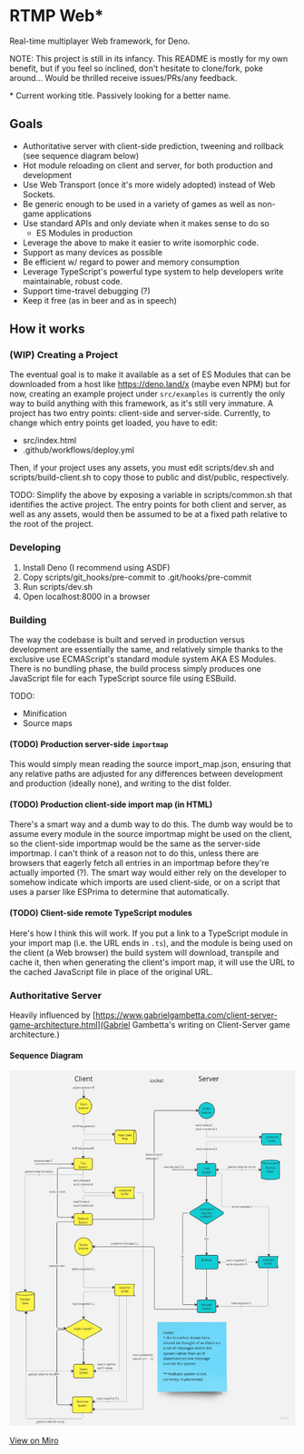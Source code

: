 
# RTMP Web*

Real-time multiplayer Web framework, for Deno.

NOTE: This project is still in its infancy. This README is mostly for my own benefit, but if you feel so inclined, don't hesitate to clone/fork, poke around... Would be thrilled receive issues/PRs/any feedback.

\* Current working title. Passively looking for a better name.

## Goals

- Authoritative server with client-side prediction, tweening and rollback (see sequence diagram below)
- Hot module reloading on client and server, for both production and development
- Use Web Transport (once it's more widely adopted) instead of Web Sockets.
- Be generic enough to be used in a variety of games as well as non-game applications
- Use standard APIs and only deviate when it makes sense to do so
  - ES Modules in production
- Leverage the above to make it easier to write isomorphic code.
- Support as many devices as possible
- Be efficient w/ regard to power and memory consumption
- Leverage TypeScript's powerful type system to help developers write maintainable, robust code.
- Support time-travel debugging (?)
- Keep it free (as in beer and as in speech)

## How it works

### (WIP) Creating a Project

The eventual goal is to make it available as a set of ES Modules that can be downloaded from a host like <https://deno.land/x> (maybe even NPM) but for now, creating an example project under `src/examples` is currently the only way to build anything with this framework, as it's still very immature. A project has two entry points: client-side and server-side. Currently, to change which entry points get loaded, you have to edit:

- src/index.html
- .github/workflows/deploy.yml

Then, if your project uses any assets, you must edit scripts/dev.sh and scripts/build-client.sh to copy those to public and dist/public, respectively.

TODO: Simplify the above by exposing a variable in scripts/common.sh that identifies the active project. The entry points for both client and server, as well as any assets, would then be assumed to be at a fixed path relative to the root of the project.

### Developing

1. Install Deno (I recommend using ASDF)
1. Copy scripts/git_hooks/pre-commit to .git/hooks/pre-commit
2. Run scripts/dev.sh
3. Open localhost:8000 in a browser

### Building

The way the codebase is built and served in production versus development are essentially the same, and relatively simple thanks to the exclusive use ECMAScript's standard module system AKA ES Modules. There is no bundling phase, the build process simply produces one JavaScript file for each TypeScript source file using ESBuild.

TODO:
- Minification
- Source maps

#### (TODO) Production server-side `importmap`

This would simply mean reading the source import_map.json, ensuring that any relative paths are adjusted for any differences between development and production (ideally none), and writing to the dist folder.

#### (TODO) Production client-side import map (in HTML)

There's a smart way and a dumb way to do this. The dumb way would be to assume every module in the source importmap might be used on the client, so the client-side importmap would be the same as the server-side importmap. I can't think of a reason not to do this, unless there are browsers that eagerly fetch all entries in an importmap before they're actually imported (?). The smart way would either rely on the developer to somehow indicate which imports are used client-side, or on a script that uses a parser like ESPrima to determine that automatically.

#### (TODO) Client-side remote TypeScript modules

Here's how I think this will work. If you put a link to a TypeScript module in your import map (i.e. the URL ends in `.ts`), and the module is being used on the client (a Web browser) the build system will download, transpile and cache it, then when generating the client's import map, it will use the URL to the cached JavaScript file in place of the original URL.

### Authoritative Server

Heavily influenced by [https://www.gabrielgambetta.com/client-server-game-architecture.html](Gabriel Gambetta's writing on Client-Server game architecture.)

#### Sequence Diagram

![Authoritative Server Sequence Diagram](./auth_server_seq_diagram.jpg)

[View on Miro](https://miro.com/app/board/uXjVMZ4l_4o=/?share_link_id=837242552602)
